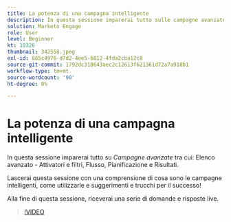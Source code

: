 ```yaml
---
title: La potenza di una campagna intelligente
description: In questa sessione imparerai tutto sulle campagne avanzate, tra cui Elenco avanzato - Attivatori e filtri, Flusso, Pianificazione e Risultati.
solution: Marketo Engage
role: User
level: Beginner
kt: 10326
thumbnail: 342558.jpeg
exl-id: 865c4976-d7d2-4ee5-b812-4fda2cba12c8
source-git-commit: 1792dc318643aec2c12613f621361d72a7a918b1
workflow-type: tm+mt
source-wordcount: '90'
ht-degree: 0%

---
```


# La potenza di una campagna intelligente

In questa sessione imparerai tutto su *Campagne avanzate* tra cui: Elenco avanzato - Attivatori e filtri, Flusso, Pianificazione e Risultati.

Lascerai questa sessione con una comprensione di cosa sono le campagne intelligenti, come utilizzarle e suggerimenti e trucchi per il successo!

Alla fine di questa sessione, riceverai una serie di domande e risposte live.

>[!VIDEO](https://video.tv.adobe.com/v/342558/?quality=12&learn=on)
